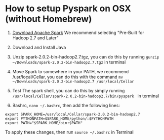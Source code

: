 # How to setup Pyspark on OSX (without Homebrew)

1.  [Download Apache Spark](http://spark.apache.org/downloads.html)
We recommend selecting "Pre-Built for Hadoop 2.7 and Later"

2.  Download and Install Java

3.  Unzip spark-2.0.2-bin-hadoop2.7.tgz, you can do this by running `gunzip ~/Downloads/spark-2.0.2-bin-hadoop2.7.tgz` in terminal

4.  Move Spark to somewhere in your PATH, we recommend /usr/local/Cellar, you can do this with the command `mv ~/Downloads/spark-2.0.2-bin-hadoop2.7 /usr/local/Cellar`

5.  Test The spark shell, you can do this by simply running `/usr/local/Cellar/spark-2.0.2-bin-hadoop2.7/bin/pyspark ` in terminal

6.  Bashrc, `nano ~/.bashrc`, then add the following lines:

```
export SPARK_HOME=/usr/local/Cellar/spark-2.0.2-bin-hadoop2.7
export PYTHONPATH=$SPARK_HOME/python/:$PYTHONPATH
export PATH="$SPARK_HOME/bin:$PATH"
```

To apply these changes, then run `source ~/.bashrc` in Terminal